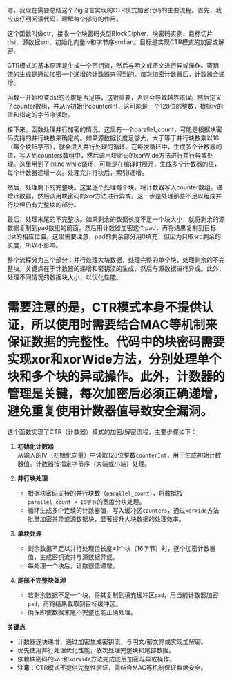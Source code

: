 嗯，我现在需要总结这个Zig语言实现的CTR模式加密代码的主要流程。首先，我应该仔细阅读代码，理解每个部分的作用。

这个函数叫做ctr，接收一个块密码类型BlockCipher、块密码实例、目标切片dst、源数据src、初始化向量iv和字节序endian。目标是实现CTR模式的加密或解密。

CTR模式的基本原理是生成一个密钥流，然后与明文或密文进行异或操作。密钥流的生成是通过加密一个递增的计数器来得到的。每次加密计数器后，计数器会递增。

函数一开始检查dst的长度是否足够，这很重要，否则会导致越界错误。然后定义了counter数组，并从iv初始化counterInt，这可能是一个128位的整数，根据iv的值和指定的字节序读取。

接下来，函数处理并行加密的情况。这里有一个parallel_count，可能是根据块密码支持的并行块数来确定的。如果源数据长度足够大，大于等于并行块数乘以16（每个块16字节），就会进入并行处理的循环。在每次循环中，生成多个计数器的值，写入到counters数组中，然后调用块密码的xorWide方法进行并行异或处理。这里用到了inline while循环，可能是在编译时展开，生成多个计数器的值，每个计数器递增一次。处理完并行块后，索引i递增。

然后，处理剩下的完整块。这里逐个处理每个块，将计数器写入counter数组，递增计数器，然后调用块密码的xor方法进行异或。这一步是处理那些不足以组成并行块但仍有完整块的部分。

最后，处理末尾的不完整块。如果剩余的数据长度不足一个块大小，就将剩余的源数据复制到pad数组的前面，然后用计数器加密这个pad，再将结果复制到目标dst的相应位置。这里需要注意，pad的剩余部分用0填充，但因为只取src剩余的长度，所以不影响。

整个流程分为三个部分：并行处理大块数据，处理完整的单个块，处理剩余的不完整块。关键点在于计数器的递增和密钥流的生成，然后与源数据进行异或。此外，处理不同情况的数据块大小，以优化性能。

需要注意的是，CTR模式本身不提供认证，所以使用时需要结合MAC等机制来保证数据的完整性。代码中的块密码需要实现xor和xorWide方法，分别处理单个块和多个块的异或操作。此外，计数器的管理是关键，每次加密后必须正确递增，避免重复使用计数器值导致安全漏洞。
================================================
这个函数实现了CTR（计数器）模式的加密/解密流程，主要步骤如下：

1. **初始化计数器**  
   从输入的IV（初始化向量）中读取128位整数`counterInt`，用于生成初始计数器值。计数器按指定字节序（大端或小端）处理。

2. **并行块处理**  
   - 根据块密码支持的并行块数（`parallel_count`），将数据按`parallel_count × 16字节`的宽度分块处理。
   - 循环生成多个连续的计数器值，写入缓冲区`counters`，通过`xorWide`方法批量加密并异或源数据块，显著提升大块数据的处理效率。

3. **单块处理**  
   - 剩余数据不足以并行处理但长度≥1个块（16字节）时，逐个加密计数器值，生成密钥流并与源数据异或。
   - 每处理一个块后，计数器值递增。

4. **尾部不完整块处理**  
   - 若剩余数据不足一个块，将其复制到填充缓冲区`pad`，用当前计数器加密`pad`，再将结果截取到目标缓冲区。
   - 确保即使数据末尾不完整也能正确处理。

**关键点**  
- 计数器逐块递增，通过加密生成密钥流，与明文/密文异或实现加解密。
- 优先使用并行处理优化性能，依次处理完整块和尾部数据。
- 依赖块密码的`xor`和`xorWide`方法完成底层加密与异或操作。
- **注意**：CTR模式不提供完整性验证，需结合MAC等机制保证数据安全。